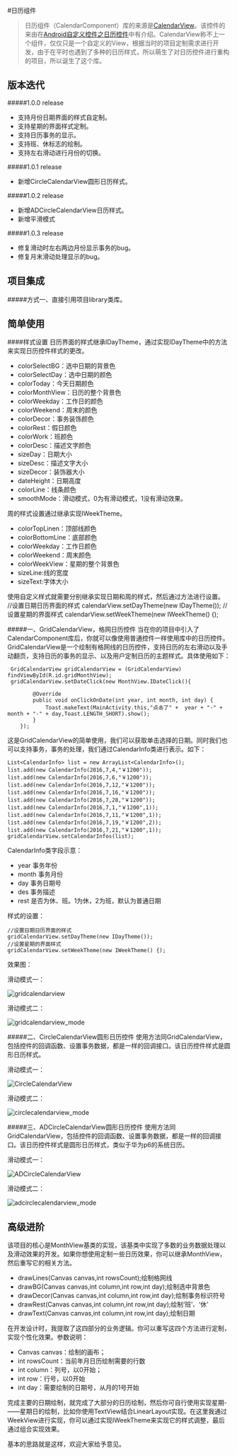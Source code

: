 #日历组件

>日历组件（CalendarComponent）库的来源是[CalendarView](https://github.com/dengshiwei/CalendarView)。该控件的来由在[Android自定义控件之日历控件](http://blog.csdn.net/mr_dsw/article/details/48755993)中有介绍。CalendarView称不上一个组件，仅仅只是一个自定义的View，根据当时的项目定制需求进行开发，由于在平时也遇到了多种的日历样式，所以萌生了对日历控件进行重构的项目，所以诞生了这个库。

## 版本迭代
#####1.0.0 release
* 支持月份日期界面的样式自定制。
* 支持星期的界面样式定制。
* 支持日历事务的显示。
* 支持班、休标志的绘制。
* 支持左右滑动进行月份的切换。

#####1.0.1 release
* 新增CircleCalendarView圆形日历样式。

#####1.0.2 release
* 新增ADCircleCalendarView日历样式。
* 新增平滑模式

#####1.0.3 release
* 修复滑动时左右两边月份显示事务的bug。
* 修复月末滑动处理显示的bug。

## 项目集成
#####方式一、直接引用项目library类库。


## 简单使用

####样式设置
日历界面的样式继承IDayTheme，通过实现IDayTheme中的方法来实现日历控件样式的更改。
* colorSelectBG：选中日期的背景色
* colorSelectDay：选中日期的颜色
* colorToday：今天日期颜色
* colorMonthView：日历的整个背景色
* colorWeekday：工作日的颜色
* colorWeekend：周末的颜色
* colorDecor：事务装饰颜色
* colorRest：假日颜色
* colorWork：班颜色
* colorDesc：描述文字颜色
* sizeDay：日期大小
* sizeDesc：描述文字大小
* sizeDecor：装饰器大小
* dateHeight：日期高度
* colorLine：线条颜色
* smoothMode：滑动模式，0为有滑动模式，1没有滑动效果。

周的样式设置通过继承实现IWeekTheme。
* colorTopLinen：顶部线颜色
* colorBottomLine：底部颜色
* colorWeekday：工作日颜色
* colorWeekend：周末颜色
* colorWeekView：星期的整个背景色
* sizeLine:线的宽度
* sizeText:字体大小

使用自定义样式就需要分别继承实现日期和周的样式，然后通过方法进行设置。
	//设置日期日历界面的样式
    calendarView.setDayTheme(new IDayTheme());
    //设置星期的界面样式
    calendarView.setWeekTheme(new IWeekTheme() {);

#####一、GridCalendarView，格网日历控件
当在你的项目中引入了CalendarComponent库后，你就可以像使用普通控件一样使用库中的日历控件。GridCalendarView是一个绘制有格网线的日历控件，支持日历的左右滑动以及手动翻页，支持日历的事务的显示、以及用户定制日历的主题样式。具体使用如下：

	 GridCalendarView gridCalendarView = (GridCalendarView) findViewById(R.id.gridMonthView);
     gridCalendarView.setDateClick(new MonthView.IDateClick(){

            @Override
            public void onClickOnDate(int year, int month, int day) {
                Toast.makeText(MainActivity.this,"点击了" +  year + "-" + month + "-" + day,Toast.LENGTH_SHORT).show();
            }
        });

这是GridCalendarView的简单使用，我们可以获取单击选择的日期。同时我们也可以支持事务，事务的处理，我们通过CalendarInfo类进行表示。如下：

    List<CalendarInfo> list = new ArrayList<CalendarInfo>();
    list.add(new CalendarInfo(2016,7,4,"￥1200"));
    list.add(new CalendarInfo(2016,7,6,"￥1200"));
    list.add(new CalendarInfo(2016,7,12,"￥1200"));
    list.add(new CalendarInfo(2016,7,16,"￥1200"));
    list.add(new CalendarInfo(2016,7,28,"￥1200"));
    list.add(new CalendarInfo(2016,7,1,"￥1200",1));
    list.add(new CalendarInfo(2016,7,11,"￥1200",1));
    list.add(new CalendarInfo(2016,7,19,"￥1200",2));
    list.add(new CalendarInfo(2016,7,21,"￥1200",1));
    gridCalendarView.setCalendarInfos(list);
    
CalendarInfo类字段示意：
* year  事务年份
* month 事务月份
* day   事务日期号
* des   事务描述
* rest  是否为休、班。1为休，2为班，默认为普通日期

样式的设置：

    //设置日期日历界面的样式
    gridCalendarView.setDayTheme(new IDayTheme());
    //设置星期的界面样式
    gridCalendarView.setWeekTheme(new IWeekTheme() {);
    
效果图：

滑动模式一：

![gridcalendarview](https://github.com/dengshiwei/CalendarComponent/blob/master/GridCalendarView.gif?raw=true)

滑动模式二：

![gridcalendarview_mode](https://github.com/dengshiwei/CalendarComponent/blob/master/gif/GridCalendarView_Mode1.gif?raw=true)

#####二、CircleCalendarView圆形日历控件
使用方法同GridCalendarView，包括控件的回调函数、设置事务数据，都是一样的回调接口。该日历控件样式是圆形日历样式。

滑动模式一：

![CircleCalendarView](https://github.com/dengshiwei/CalendarComponent/blob/master/CircleCalendarView.gif?raw=true)

滑动模式二：

![circlecalendarview_mode](https://github.com/dengshiwei/CalendarComponent/blob/master/gif/CircleCalendarView_Mode1.gif?raw=true)

#####三、ADCircleCalendarView圆形日历控件
使用方法同GridCalendarView，包括控件的回调函数、设置事务数据，都是一样的回调接口。该日历控件样式是圆形日历样式，类似于华为p6的系统日历。

滑动模式一：

![ADCircleCalendarView](https://github.com/dengshiwei/CalendarComponent/blob/master/ADCircleCalendarView.gif?raw=true)

滑动模式二：

![adcirclecalendarview_mode](https://github.com/dengshiwei/CalendarComponent/blob/master/gif/ADCircleCalendarView_Mode1.gif?raw=true)

## 高级进阶
该项目的核心是MonthView基类的实现，该基类中实现了多数的业务数据处理以及滑动效果的开发。如果你想使用定制一些日历效果，你可以继承MonthView，然后重写它的相关方法。

* drawLines(Canvas canvas,int rowsCount);绘制格网线
* drawBG(Canvas canvas,int column,int row,int day);绘制选中背景色
* drawDecor(Canvas canvas,int column,int row,int day);绘制事务标识符号
* drawRest(Canvas canvas,int column,int row,int day);绘制‘班’、‘休’
* drawText(Canvas canvas,int column,int row,int day);绘制日期

在开发设计时，我提取了这四部分的业务逻辑。你可以重写这四个方法进行定制，实现个性化效果。参数说明：

* Canvas canvas：绘制的画布；
* int rowsCount：当前年月日历绘制需要的行数
* int column：列号，以0开始；
* int row：行号，以0开始
* int day：需要绘制的日期号，从月的1号开始

完成主要的日期绘制，就完成了大部分的日历绘制，然后你可自行使用实现星期-——星期日的绘制，比如你使用TextView结合LinearLayout实现。在这里我通过WeekView进行实现，你可以通过实现IWeekTheme来实现它的样式调整，最后通过组合实现效果。

基本的思路就是这样，欢迎大家给予意见。